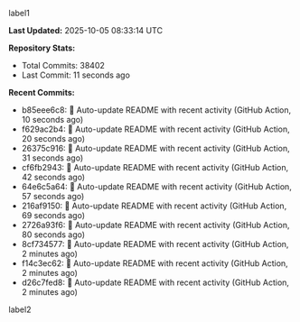 
label1 
<!-- ACTIVITY_START -->
**Last Updated:** 2025-10-05 08:33:14 UTC

**Repository Stats:**
- Total Commits: 38402
- Last Commit: 11 seconds ago

**Recent Commits:**
- b85eee6c8: 🤖 Auto-update README with recent activity (GitHub Action, 10 seconds ago)
- f629ac2b4: 🤖 Auto-update README with recent activity (GitHub Action, 20 seconds ago)
- 26375c916: 🤖 Auto-update README with recent activity (GitHub Action, 31 seconds ago)
- cf6fb2943: 🤖 Auto-update README with recent activity (GitHub Action, 42 seconds ago)
- 64e6c5a64: 🤖 Auto-update README with recent activity (GitHub Action, 57 seconds ago)
- 216af9150: 🤖 Auto-update README with recent activity (GitHub Action, 69 seconds ago)
- 2726a93f6: 🤖 Auto-update README with recent activity (GitHub Action, 80 seconds ago)
- 8cf734577: 🤖 Auto-update README with recent activity (GitHub Action, 2 minutes ago)
- f14c3ec62: 🤖 Auto-update README with recent activity (GitHub Action, 2 minutes ago)
- d26c7fed8: 🤖 Auto-update README with recent activity (GitHub Action, 2 minutes ago)
<!-- ACTIVITY_END -->

label2
